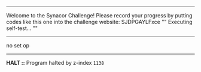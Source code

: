  
---
 
Welcome to the Synacor Challenge!
Please record your progress by putting codes like
this one into the challenge website: SJDPGAYLFxce
""
Executing self-test...
""
 
 
---
 
no set op
 
 
---
 
**HALT ::** Program halted by z-index `1138`
 
